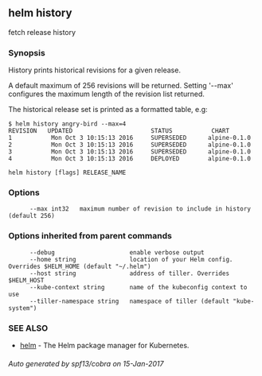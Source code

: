 ## helm history

fetch release history

### Synopsis



History prints historical revisions for a given release.

A default maximum of 256 revisions will be returned. Setting '--max'
configures the maximum length of the revision list returned.

The historical release set is printed as a formatted table, e.g:

    $ helm history angry-bird --max=4
    REVISION   UPDATED                      STATUS           CHART
    1           Mon Oct 3 10:15:13 2016     SUPERSEDED      alpine-0.1.0
    2           Mon Oct 3 10:15:13 2016     SUPERSEDED      alpine-0.1.0
    3           Mon Oct 3 10:15:13 2016     SUPERSEDED      alpine-0.1.0
    4           Mon Oct 3 10:15:13 2016     DEPLOYED        alpine-0.1.0


```
helm history [flags] RELEASE_NAME
```

### Options

```
      --max int32   maximum number of revision to include in history (default 256)
```

### Options inherited from parent commands

```
      --debug                     enable verbose output
      --home string               location of your Helm config. Overrides $HELM_HOME (default "~/.helm")
      --host string               address of tiller. Overrides $HELM_HOST
      --kube-context string       name of the kubeconfig context to use
      --tiller-namespace string   namespace of tiller (default "kube-system")
```

### SEE ALSO
* [helm](helm.md)	 - The Helm package manager for Kubernetes.

###### Auto generated by spf13/cobra on 15-Jan-2017
